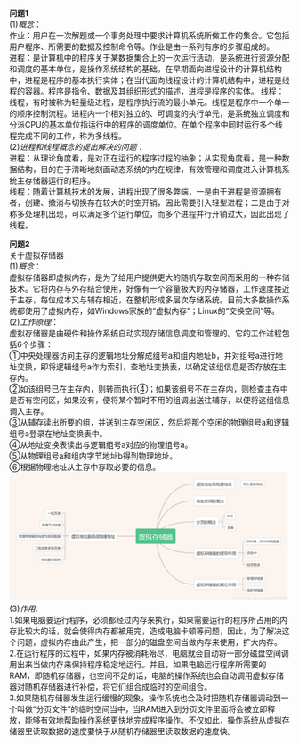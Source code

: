 **问题1**  
(1)*概念*：  
作业：用户在一次解题或一个事务处理中要求计算机系统所做工作的集合。它包括用户程序、所需要的数据及控制命令等。作业是由一系列有序的步骤组成的。  
进程：是计算机中的程序关于某数据集合上的一次运行活动，是系统进行资源分配和调度的基本单位，是操作系统结构的基础。在早期面向进程设计的计算机结构中，进程是程序的基本执行实体；在当代面向线程设计的计算机结构中，进程是线程的容器。程序是指令、数据及其组织形式的描述，进程是程序的实体。 
线程：线程，有时被称为轻量级进程，是程序执行流的最小单元。线程是程序中一个单一的顺序控制流程。进程内一个相对独立的、可调度的执行单元，是系统独立调度和分派CPU的基本单位指运行中的程序的调度单位。在单个程序中同时运行多个线程完成不同的工作，称为多线程。  
(2)*进程和线程概念的提出解决的问题*：    
进程：从理论角度看，是对正在运行的程序过程的抽象；从实现角度看，是一种数据结构，目的在于清晰地刻画动态系统的内在规律，有效管理和调度进入计算机系统主存储器运行的程序。    
线程：随着计算机技术的发展，进程出现了很多弊端，一是由于进程是资源拥有者，创建、撤消与切换存在较大的时空开销，因此需要引入轻型进程；二是由于对称多处理机出现，可以满足多个运行单位，而多个进程并行开销过大，因此出现了线程。  

**问题2**  
关于虚拟存储器  
(1)*概念*：  
虚拟存储器即虚拟内存，是为了给用户提供更大的随机存取空间而采用的一种存储技术。它将内存与外存结合使用，好像有一个容量极大的内存储器，工作速度接近于主存，每位成本又与辅存相近，在整机形成多层次存储系统。目前大多数操作系统都使用了虚拟内存，如Windows家族的“虚拟内存”；Linux的“交换空间”等。  
(2)*工作原理*：  
虚拟存储器是由硬件和操作系统自动实现存储信息调度和管理的。它的工作过程包括6个步骤：  
①中央处理器访问主存的逻辑地址分解成组号a和组内地址b，并对组号a进行地址变换，即将逻辑组号a作为索引，查地址变换表，以确定该组信息是否存放在主存内。  
②如该组号已在主存内，则转而执行④；如果该组号不在主存内，则检查主存中是否有空闲区，如果没有，便将某个暂时不用的组调出送往辅存，以便将这组信息调入主存。  
③从辅存读出所要的组，并送到主存空闲区，然后将那个空闲的物理组号a和逻辑组号a登录在地址变换表中。  
④从地址变换表读出与逻辑组号a对应的物理组号a。  
⑤从物理组号a和组内字节地址b得到物理地址。  
⑥根据物理地址从主存中存取必要的信息。  
![images](https://github.com/caijiahao2018/ichw/blob/master/baidu7.png)  
(3)*作用*:  
1.如果电脑要运行程序，必须都经过内存来执行，如果需要运行的程序所占用的内存比较大的话，就会使得内存都被用完，造成电脑卡顿等问题，因此，为了解决这个问题，虚拟内存由此产生，把一部分的磁盘空间当做内存来使用，扩大内存。  
2.在运行程序的过程中，如果内存被消耗殆尽，电脑就会自动将一部分磁盘空间调用出来当做内存来保持程序稳定地运行。并且，如果电脑运行程序所需要的RAM，即随机存储器，也空间不足的话，电脑的操作系统也会自动调用虚拟存储器对随机存储器进行补偿，将它们组合成临时的空间组合。  
3.如果随机存储器发生运行缓慢的现象，操作系统也会及时把随机存储器调动到一个叫做“分页文件”的临时空间当中，当RAM进入到分页文件里面将会被立即释放，能够有效地帮助操作系统更快地完成程序操作。不仅如此，操作系统从虚拟存储器里读取数据的速度要快于从随机存储器里读取数据的速度快。

